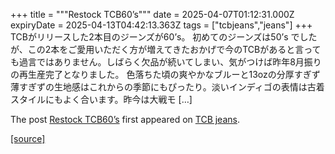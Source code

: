 +++
title = """Restock TCB60’s"""
date = 2025-04-07T01:12:31.000Z
expiryDate = 2025-04-13T04:42:13.363Z
tags = ["tcbjeans","jeans"]
+++
TCBがリリースした2本目のジーンズが60’s。 初めてのジーンズは50’s でしたが、この2本をご愛用いただく方が増えてきたおかげで今のTCBがあると言っても過言ではありません。しばらく欠品が続いてしまい、気がつけば昨年8月振りの再生産完了となりました。 色落ちた頃の爽やかなブルーと13ozの分厚すぎず薄すぎずの生地感はこれからの季節にもぴったり。淡いインディゴの表情は古着スタイルにもよく合います。昨今は大戦モ \[…\]

The post [Restock TCB60’s](http://tcbjeans.com/2025/04/07/51921) first appeared on [TCB jeans](http://tcbjeans.com).

[[source]](http://tcbjeans.com/2025/04/07/51921)

